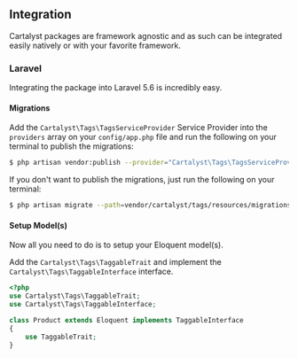 ## Integration

Cartalyst packages are framework agnostic and as such can be integrated easily natively or with your favorite framework.

### Laravel

Integrating the package into Laravel 5.6 is incredibly easy.

#### Migrations

Add the `Cartalyst\Tags\TagsServiceProvider` Service Provider into the `providers` array on your `config/app.php` file and run the following on your terminal to publish the migrations:

```sh
$ php artisan vendor:publish --provider="Cartalyst\Tags\TagsServiceProvider" --tag="migrations"
```

If you don't want to publish the migrations, just run the following on your terminal:

```sh
$ php artisan migrate --path=vendor/cartalyst/tags/resources/migrations
```

#### Setup Model(s)

Now all you need to do is to setup your Eloquent model(s).

Add the `Cartalyst\Tags\TaggableTrait` and implement the `Cartalyst\Tags\TaggableInterface` interface.

```php
<?php
use Cartalyst\Tags\TaggableTrait;
use Cartalyst\Tags\TaggableInterface;

class Product extends Eloquent implements TaggableInterface
{
    use TaggableTrait;
}
```
